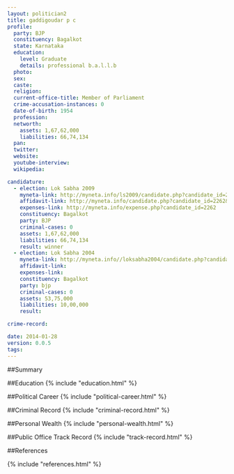 ```yaml
---
layout: politician2
title: gaddigoudar p c
profile: 
  party: BJP
  constituency: Bagalkot
  state: Karnataka
  education: 
    level: Graduate
    details: professional b.a.l.l.b
  photo: 
  sex: 
  caste: 
  religion: 
  current-office-title: Member of Parliament
  crime-accusation-instances: 0
  date-of-birth: 1954
  profession: 
  networth: 
    assets: 1,67,62,000
    liabilities: 66,74,134
  pan: 
  twitter: 
  website: 
  youtube-interview: 
  wikipedia: 

candidature: 
  - election: Lok Sabha 2009
    myneta-link: http://myneta.info/ls2009/candidate.php?candidate_id=2262
    affidavit-link: http://myneta.info/candidate.php?candidate_id=2262&scan=original
    expenses-link: http://myneta.info/expense.php?candidate_id=2262
    constituency: Bagalkot 
    party: BJP
    criminal-cases: 0
    assets: 1,67,62,000
    liabilities: 66,74,134
    result: winner 
  - election: Lok Sabha 2004
    myneta-link: http://myneta.info//loksabha2004/candidate.php?candidate_id=1641
    affidavit-link: 
    expenses-link: 
    constituency: Bagalkot 
    party: bjp
    criminal-cases: 0
    assets: 53,75,000
    liabilities: 10,00,000
    result:  

crime-record: 

date: 2014-01-28
version: 0.0.5
tags: 
---
```

##Summary


##Education
{% include "education.html" %}


##Political Career
{% include "political-career.html" %}


##Criminal Record
{% include "criminal-record.html" %}


##Personal Wealth
{% include "personal-wealth.html" %}


##Public Office Track Record
{% include "track-record.html" %}


##References


{% include "references.html" %}
